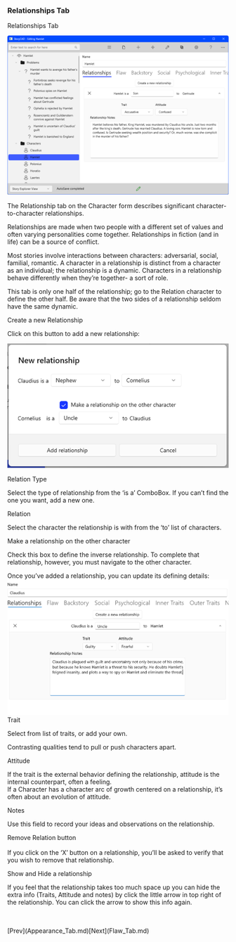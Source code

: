 ### Relationships Tab ###
 Relationships Tab <br/>

![](Character-Relationships-Tab.png)


The Relationship tab on the Character form describes significant character-to-character relationships. <br/>

Relationships are made when two people with a different set of values and often varying personalities come together. Relationships in fiction (and in life)  can be a source of conflict. <br/>

Most stories involve interactions between characters: adversarial, social, familial, romantic. A character in a relationship is distinct from a character as an individual; the relationship is a dynamic. Characters in a relationship behave differently when they’re together- a sort of role. <br/>

This tab is only one half  of the relationship; go to the Relation character  to define  the other half. Be aware that the two sides of a relationship seldom have the same dynamic. <br/>

Create a new Relationship <br/>

Click on this button to add a new relationship: <br/>

![](Add-a-Relationship.png)


Relation Type <br/>

Select the type of relationship from the ‘is a’ ComboBox. If you can’t find the one you want, add a new one. <br/>

Relation <br/>

Select the character the relationship is with from the ‘to’ list of characters. <br/>

Make a relationship on the other character <br/>

Check this box to define the inverse relationship. To complete that relationship, however, you must navigate to the other character. <br/>

Once you’ve added a relationship, you can update its defining details: <br/>
![](Inverse-Relationship.png)
Trait <br/>

Select from list of traits, or add your own. <br/>

Contrasting qualities tend to pull or push characters apart. <br/>

Attitude <br/>

If the trait is the external behavior defining the relationship, attitude is the internal counterpart, often a feeling. <br/>
If a Character has a character arc of growth centered on a relationship, it’s often about an evolution of attitude. <br/>

Notes <br/>

Use this field to record your ideas and observations on the relationship. <br/>

Remove Relation button <br/>
  <br/>
If you click on the ‘X’ button on a relationship, you’ll be asked to verify that you wish to remove that relationship. <br/>

Show and Hide a relationship <br/>

If you feel that the relationship takes too much space up you can hide the extra info (Traits, Attitude and notes) by click the little arrow in top right of the relationship. You can click the arrow to show this info again. <br/>


 <br/>
 <br/>
[Prev](Appearance_Tab.md)[Next](Flaw_Tab.md) <br/>
